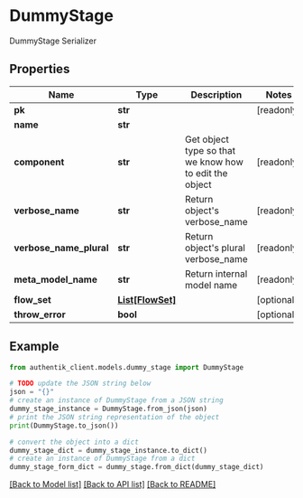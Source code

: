 # DummyStage

DummyStage Serializer

## Properties

Name | Type | Description | Notes
------------ | ------------- | ------------- | -------------
**pk** | **str** |  | [readonly] 
**name** | **str** |  | 
**component** | **str** | Get object type so that we know how to edit the object | [readonly] 
**verbose_name** | **str** | Return object&#39;s verbose_name | [readonly] 
**verbose_name_plural** | **str** | Return object&#39;s plural verbose_name | [readonly] 
**meta_model_name** | **str** | Return internal model name | [readonly] 
**flow_set** | [**List[FlowSet]**](FlowSet.md) |  | [optional] 
**throw_error** | **bool** |  | [optional] 

## Example

```python
from authentik_client.models.dummy_stage import DummyStage

# TODO update the JSON string below
json = "{}"
# create an instance of DummyStage from a JSON string
dummy_stage_instance = DummyStage.from_json(json)
# print the JSON string representation of the object
print(DummyStage.to_json())

# convert the object into a dict
dummy_stage_dict = dummy_stage_instance.to_dict()
# create an instance of DummyStage from a dict
dummy_stage_form_dict = dummy_stage.from_dict(dummy_stage_dict)
```
[[Back to Model list]](../README.md#documentation-for-models) [[Back to API list]](../README.md#documentation-for-api-endpoints) [[Back to README]](../README.md)



